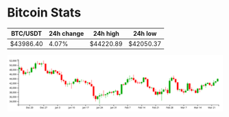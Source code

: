 # Bitcoin Stats

BTC/USDT|24h change|24h high|24h low|
|---|---|---|---|
|$43986.40|4.07%|$44220.89|$42050.37|

<img src="./chart.svg">
